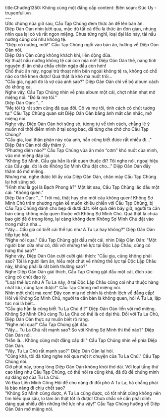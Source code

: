 title:Chương1350: Không cùng một đẳng cấp
content:
Biên soạn: Đức Uy - truyenfull.vn<br>---<br>Ước chừng nửa giờ sau, Cẩu Tạp Chủng đem thức ăn để lên bàn ăn.<br>Diệp Oản Oản nhìn lướt qua, mặc dù tất cả đều là thức ăn đơn giản, nhưng nhìn qua lại có vẻ rất ngon miệng. Chưa từng nghĩ, loại đại lão này, tài nấu nướng cũng coi như không tệ.<br>"Diệp cô nương, mời!" Cẩu Tạp Chủng ngồi vào bàn ăn, hướng về Diệp Oản Oản nói.<br>Diệp Oản Oản cũng không khách khí, liền động đũa.<br>Kỹ thuật nấu nướng không tệ cái con mịa nó!! Diệp Oản Oản thề, nàng tình nguyện đi ăn châu chấu chiên ngập dầu còn hơn!<br>Chỗ thức ăn này, ngoại trừ thoạt nhìn bên ngoài không tệ ra, không có chỗ nào có thể khen được! Quả thật là khó mà nuốt trôi...<br>"Cẩu gia, người đó là vợ của anh sao?" Diệp Oản Oản chỉ về bộ album cách đó không xa.<br>Nghe vậy, Cẩu Tạp Chủng nhìn về phía album một cái, chợt nhàn nhạt mở miệng nói: "Đó là mẹ tôi."<br>Diệp Oản Oản: "..."<br>"Mẹ tôi từ rất sớm cũng đã qua đời. Cô và mẹ tôi, tính cách có chút tương tự." Cẩu Tạp Chủng quan sát Diệp Oản Oản bằng ánh mắt cân nhắc, mở miệng nói.<br>Nghe vậy, Diệp Oản Oản hơi sững sờ, tương tự về tính cách, chẳng lẽ ý muốn nói thời điểm mình ở tại sòng bạc, đã từng che chở cho Cẩu Tạp Chủng?<br>"Cẩu gia, loại thân phận này của anh, hẳn cũng biết được rất nhiều đi..." Diệp Oản Oản nói đầy thâm ý.<br>"Phương diện nào?" Cẩu Tạp Chủng vừa ăn món “cơm” khó nuốt của mình, vừa mở miệng đáp lại.<br>"Không Sợ Minh, Cẩu gia hẳn là rất quen thuộc đi? Tôi nghe nói, ngoại hiệu của Cẩu gia, đó là do Không Sợ Minh Chủ đặt cho..." Diệp Oản Oản đầy thăm dò mở miệng.<br>Nhưng mà, nghe được lời ấy của Diệp Oản Oản, chân mày Cẩu Tạp Chủng lại hơi sững sờ.<br>"Hình như là gọi là Bạch Phong à?" Một lát sau, Cẩu Tạp Chủng lắc đầu một cái: "Không quen."<br>Diệp Oản Oản: "..." Trời má, thật hay cho một câu không quen! Không Sợ Minh Chủ trăm phương ngàn kế muốn khiêu chiến với Cẩu Tạp Chủng, bị Cẩu Tạp Chủng đánh cho bẹp dí dưới đất. Kết quả đến bây giờ, người ta căn bản cũng không mấy quen thuộc với Không Sợ Minh Chủ. Quả thật là chưa bao giờ để ở trong lòng, lại càng không đem Không Sợ Minh Chủ đặt vào trong mắt à nha…<br>"Vậy... Cẩu gia có biết cái thế lực như A Tu La hay không?" Diệp Oản Oản tiếp tục hỏi.<br>"Nghe nói qua." Cẩu Tạp Chủng gật đầu một cái, nhìn Diệp Oản Oản: "Một người bán cửa như cô, đối với những thế lực tại Độc Lập Châu, cũng có hứng thú sao?"<br>Nghe vậy, Diệp Oản Oản cười cười giải thích: "Cẩu gia, cũng không phải sao? Tôi là người làm ăn, hiểu một chút về những thế lực tại Độc Lập Châu này, không phải là rất bình thường sao?"<br>Nghe Diệp Oản Oản giải thích, Cẩu Tạp Chủng gật đầu một cái, đích xác cũng có chút đạo lý.<br>"Loại thế lực như A Tu La này, ở tại Độc Lập Châu cũng coi như thuộc hàng nhất lưu, cũng tạm được!" Cẩu Tạp Chủng mở miệng nói.<br>Nhìn một chút mà xem! Đây con mịa nó chính là chênh lệch về đẳng cấp! Hỏi về Không Sợ Minh Chủ, người ta căn bản là không quen, hỏi A Tu La, lập tức nói là biết...<br>"Cẩu gia hẳn là cũng biết Tu La Chủ đi?" Diệp Oản Oản liền vội mở miệng.<br>Không Sợ Minh Chủ cùng Tu La Chủ có thể là có đại thù. Đối với Tu La Chủ, Diệp Oản Oản thực sự muốn biết rõ ràng.<br>"Nghe nói qua!" Cẩu Tạp Chủng gật đầu.<br>"Vậy... Tu La Chủ rất mạnh sao? So với Không Sợ Minh thì thế nào?" Diệp Oản Oản nói.<br>"Hẳn là... Không cùng một đẳng cấp đi!" Cẩu Tạp Chủng nhìn về phía Diệp Oản Oản.<br>"Vậy, Tu La Chủ rất mạnh sao?" Diệp Oản Oản lại hỏi.<br>"Cũng khá, tôi đã từng nghe nói qua một ít chuyện của Tu La Chủ." Cẩu Tạp Chủng nói.<br>Giờ phút này, trong lòng Diệp Oản Oản không khỏi thở dài. Với loại tầng thứ cao tầng như Cẩu Tạp Chủng, có thể nói ra cũng khá, đã đủ để chứng minh sự đáng sợ của Tu La Chủ.<br>Võ Đạo Liên Minh Công Hội để cho nàng đi đối phó A Tu La, há chẳng phải là bảo nàng đi chịu chết sao?<br>"Không Sợ Minh cũng được, A Tu La cũng được, cô tốt nhất cũng không nên tìm hiểu quá sâu, lo làm ăn thật tốt là được! Chưa chắc sẽ cần phải dính dáng quá nhiều đến những thế lực như vậy!" Cẩu Tạp Chủng hướng về Diệp Oản Oản mở miệng nói.